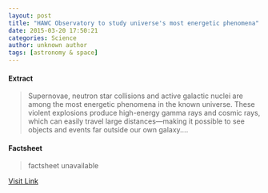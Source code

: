 ```yaml
---
layout: post
title: "HAWC Observatory to study universe's most energetic phenomena"
date: 2015-03-20 17:50:21
categories: Science
author: unknown author
tags: [astronomy & space]
---
```



#### Extract
>Supernovae, neutron star collisions and active galactic nuclei are among the most energetic phenomena in the known universe. These violent explosions produce high-energy gamma rays and cosmic rays, which can easily travel large distances—making it possible to see objects and events far outside our own galaxy....

#### Factsheet
>factsheet unavailable

[Visit Link](http://phys.org/news346078210.html)


